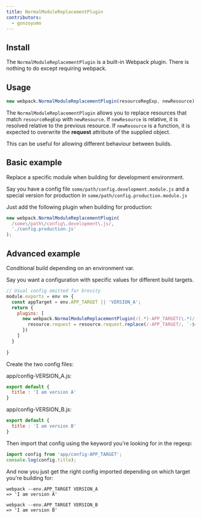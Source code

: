 ```yaml
---
title: NormalModuleReplacementPlugin
contributors:
  - gonzoyumo
---
```

## Install

The `NormalModuleReplacementPlugin` is a built-in  Webpack plugin. There is nothing to do except requiring webpack.


## Usage

``` javascript
new webpack.NormalModuleReplacementPlugin(resourceRegExp, newResource)
```

The `NormalModuleReplacementPlugin` allows you to replace resources that match `resourceRegExp` with `newResource`. If `newResource` is relative, it is resolved relative to the previous resource. If `newResource` is a function, it is expected to overwrite the **request** attribute of the supplied object.

This can be useful for allowing different behaviour between builds.

## Basic example

Replace a specific module when building for development environment.


Say you have a config file `some/path/config.development.module.js` and a special version for production in `some/path/config.production.module.js`

Just add the following plugin when building for production:

``` javascript
new webpack.NormalModuleReplacementPlugin(
  /some\/path\/config\.development\.js/,
  './config.production.js'
);
```

## Advanced example

Conditional build depending on an environment var.

Say you want a configuration with specific values for different build targets.

``` javascript
// Usual config omitted for brevity
module.exports = env => {
  const appTarget = env.APP_TARGET || 'VERSION_A';
  return {
    plugins: [
      new webpack.NormalModuleReplacementPlugin(/(.*)-APP_TARGET(\.*)/, resource => {
        resource.request = resource.request.replace(/-APP_TARGET/, `-${appTarget}`);
      })
    ]
  }
  
}
```

Create the two config files:

app/config-VERSION_A.js:
``` javascript
export default {
  title : 'I am version A'
}
```
app/config-VERSION_B.js:
``` javascript
export default {
  title : 'I am version B'
}
```
Then import that config using the keyword you're looking for in the regexp:

``` javascript
import config from 'app/config-APP_TARGET';
console.log(config.title);
```

And now you just get the right config imported depending on which target you're building for:

``` shell
webpack --env.APP_TARGET VERSION_A
=> 'I am version A'

webpack --env.APP_TARGET VERSION_B
=> 'I am version B'

```
